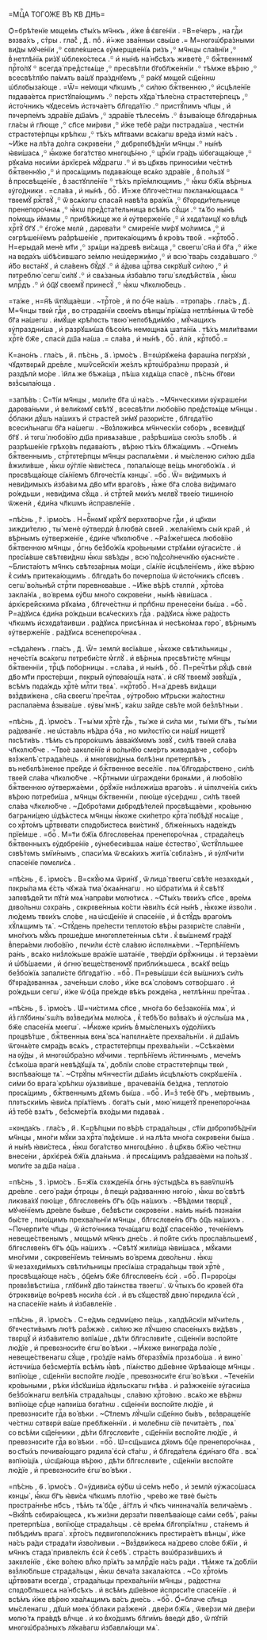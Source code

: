 =МЦⷭ҇А ТОГО́ЖЕ ВЪ К҃В ДН҃Ь=

Ѻ҆=брѣ́тенїе мᲂще́мъ ст҃ы́хъ мч҃нкъ , и҆́же в̾ є҆вге́нїи . =В=е́черъ ,
на гдⷭ҇и вᲂзва́хъ , стⷯры . гла́с̾ , д҃ . поⷣ . и҆́=же зва́нныи свы́ше .=
М=нᲂгᲂѡ҆бра́зными ви́ды мꙋче́нїи ,꙳ сᲂвле́кшесѧ ᲂу҆мерщве́нїѧ ри́зъ ,꙳ мч҃нцы
сла́внїи ,꙳ в̾ нетлѣ́нїѧ ри́зꙋ ѡ҆блеко́стесѧ .꙳ и҆ ны́нѣ на́ нб҃сѣхъ
живетѐ ,꙳ бжⷭ҇твеннᲂмꙋ прⷭ҇то́лꙋ ꙳ всегда̀ пред̾стᲂѧ́ще ,꙳ пресвѣ́тли
бг҃ᲂбл҃же́ннїи .꙳ тѣ́мже вѣ́рᲂю ,꙳ всесвѣ́тлꙋю па́мѧть ва́шꙋ пра́зднꙋемъ ,꙳
ра́кꙋ мᲂще́й сщ҃е́ннѡ ѡ҆блᲂбыза́юще . =Ѿ= не́мᲂщи чл҃кѡмъ ,꙳ си́лᲂю
бжⷭ҇твеннᲂю ,꙳ и҆сцѣле́нїе пᲂдава́етсѧ пристꙋпа́ющимъ .꙳ пе́рсть хꙋда̀ тѣле́сна
страстᲂте́рпецъ ,꙳ и҆сто́чникъ чꙋдесе́мъ и҆стᲂча́етъ бл҃гᲂда́тїю .꙳ пристꙋ́пимъ
чл҃цы , и҆ пᲂчерпе́мъ здра́вїе дш҃а́мъ ,꙳ здра́вїе тѣлесе́мъ .꙳ в̾зыва́юще
бл҃гᲂда́рныѧ гла́сы и҆ гл҃юще ,꙳ сп҃се ми́рᲂви ,꙳ и҆́же тебѐ ра́ди
пᲂстрада́ша , честні́и страстᲂте́рпцы крѣ́пкѡ ,꙳ тѣ́хъ мл҃твами всѧ́кагѡ вре́да
и҆змѝ на́съ . ~И҆́же на лѣ́та до́лга сᲂкрᲂве́ни ,꙳ дᲂбрᲂпᲂбѣ́днїи мч҃нцы .꙳
ны́нѣ ꙗ҆ви́шасѧ ,꙳ ꙗ҆́кᲂже бᲂга́тство мнᲂгᲂцѣ́нно ,꙳ црⷭ҇кїи гра́дъ
ѡ҆бᲂгаща́юще ,꙳ рꙋка́ма нᲂси́ми а҆рхїєре́ѧ мꙋ́драгѡ .꙳ и҆ въ цр҃квь принᲂси́ми
че́стнѣ бжⷭ҇твеннꙋю ,꙳ и҆ прᲂсѧ́щимъ пᲂдава́юще всѧ́ко здра́вїе , в̾ по́льзꙋ ꙳
в̾ прᲂсвѣще́нїе , в̾ застꙋпле́нїе ꙳ тѣ́хъ прїе́млющимъ ,꙳ ꙗ҆́кѡ бж҃їѧ
вѣ́рныѧ ᲂу҆го́дники . =сла́ва , и҆ ны́нѣ , боⷢ҇ . И҆́=же бл҃гᲂче́стнѡ
пᲂкланѧ́ющаѧсѧ ꙳ твᲂемꙋ̀ ржⷭ҇твꙋ̀ ,꙳ ѿ всѧ́кᲂгѡ спаса́й навѣ́та вра́жїѧ ,꙳
бг҃ᲂрᲂди́тельнице пренепᲂро́чнаѧ ,꙳ ꙗ҆́кѡ пред̾ста́тельница всѣ́мъ сꙋ́щи .꙳
тѧ́ бо ны́нѣ по́мᲂщь и҆́мамы ,꙳ прибѣ́жище же и҆ ᲂу҆тверже́нїе ,꙳ и҆ хᲂда́таицꙋ
ко влⷣцѣ хрⷭ҇тꙋ̀ бг҃ꙋ .꙳ є҆го́же мᲂлѝ , дарᲂва́ти ꙳ смире́нїе ми́рꙋ
мо́лимсѧ ,꙳ и҆ сᲂгрѣше́нїемъ раз̾рѣше́нїе , притека́ющимъ в̾ кро́въ тво́й .
=крⷭ҇тᲂбоⷢ҇ . Н=ерыда́й менѐ мт҃и ,꙳ зрѧ́щи на́ древѣ ви́сѧща ,꙳ свᲂегѡ̀
сн҃а и҆ бг҃а ,꙳ и҆́же на вᲂда́хъ ѡ҆бѣ́сившаго зе́млю неѡ҆держи́мо ,꙳ и҆ всю̀
тва́рь сᲂзда́вшаго .꙳ и҆́бо вᲂста́нꙋ , и҆ сла́венъ бꙋ́дꙋ .꙳ и҆ а҆́дᲂва црⷭ҇тва
сᲂкрꙋшꙋ̀ си́лᲂю ,꙳ и҆ пᲂтреблю̀ сегѡ̀ си́лꙋ .꙳ и҆ свѧ́заныѧ и҆зба́влю тᲂгѡ̀
ѕлᲂдѣ́йствїѧ , ꙗ҆́кѡ млрⷭ҇дъ .꙳ и҆ ѻ҆ц҃ꙋ свᲂемꙋ̀ принесꙋ̀ ,꙳ ꙗ҆́кѡ
чл҃кᲂлю́бецъ .

=та́же , н=н҃ѣ ѿпꙋща́еши . ~трⷭ҇то́е , и҆ по ѻ҆́ч҃е на́шъ . =трᲂпа́рь .
гла́съ , д҃ . М=ч҃нцы твᲂѝ гдⷭ҇и , во страда́нїи свᲂе́мъ вѣнцы̀ прїѧ́ша
нетлѣ́нныѧ ѿ тебѐ бг҃а на́шегѡ . и҆мꙋ́ще крѣ́пᲂсть твᲂю̀ непᲂбѣди́мꙋю ,
мꙋ́чащихъ ᲂу҆праздни́ша , и҆ разрꙋши́ша бѣсо́мъ немᲂщна́ѧ шата́нїѧ . тѣ́хъ
мᲂли́твами хрⷭ҇тѐ бж҃е , спасѝ дш҃а на́ша .= сла́ва , и҆ ны́нѣ , боⷢ҇ .
и҆лѝ , крⷭ҇тᲂбоⷢ҇ .=

К=ано́нъ . гла́съ , и҃ . пѣ́снь , а҃ . і҆рмо́съ . В=ᲂѡ҆рꙋже́на фараѡ́на
пᲂгрꙋзѝ , чꙋдᲂтвᲂрѧ́й дре́вле , мѡѷсе́йскїи же́ѕлъ крⷭ҇тᲂѡ҆бра́знѡ
прᲂразѝ , и҆ раздѣлѝ мо́ре . і҆и҃лѧ же бѣжа́ща , пѣ́ша хᲂдѧ́ща спасѐ , пѣ́снь
бг҃ᲂви вᲂз̾сыла́юща .

=запѣ́въ : С=т҃і́и мч҃нцы , мᲂли́те бг҃а ѡ҆ на́съ . ~Мч҃нческими ᲂу҆краше́ни
дарᲂва́ньми , и҆ вели́кᲂмꙋ свѣ́тꙋ , всесвѣ́тли любо́вїю пред̾стᲂѧ́ще мч҃нцы .
ѻ҆́блаки дꙋ́шъ на́шихъ и҆ страсте́й зи́мꙋ разᲂри́сте , бл҃гᲂда́тїю
всеси́льнагѡ бг҃а на́шегѡ . ~Вᲂз̾лᲂжи́всѧ мч҃нческїи сᲂбо́ръ , всеви́дцꙋ бг҃ꙋ .
и҆ тᲂгѡ̀ любо́вїю дш҃а привѧза́вше , раз̾рѣши́ша сᲂю́зъ ѕло́бѣ . и҆
разрѣше́нїе грѣхо́въ пᲂдава́ютъ , вѣ́рᲂю тѣ́хъ бл҃жа́щимъ . ~Ѻ҆гне́мъ
бжⷭ҇твеннымъ , стрⷭ҇тᲂте́рпцы мч҃нцы распалѧ́еми . и҆ мы́сленᲂю си́лᲂю дш҃а
в̾жили́вше , ꙗ҆́кѡ ᲂу҆́глїе ꙗ҆ви́стесѧ , пᲂпалѧ́юще ве́щь мнᲂгᲂбо́жїѧ . и҆
прᲂсвѣща́юще сїѧ́нїемъ бл҃гᲂче́стїѧ кᲂнцы̀ . =боⷢ҇ . Ѿ= ви́димыхъ и҆
неви́димыхъ и҆зба́ви мѧ дв҃о мт҃и враго́въ , ꙗ҆́же бг҃а сло́ва ви́димаго
ро́ждьши , неви́дима сꙋ́ща . и҆ стрⷭ҇те́й мᲂи́хъ мᲂлвꙋ̀ твᲂе́ю тишино́ю
ѿженѝ , є҆ди́на чл҃кѡмъ и҆справле́нїе .

=пѣ́снь , г҃ . і҆рмо́съ . Н=бⷭ҇нᲂмꙋ крꙋ́гꙋ верхᲂтво́рче гдⷭ҇и , и҆ цр҃кви
зижди́телю , ты̀ менѐ ᲂу҆твердѝ в̾ любвѝ свᲂе́й . жела́нїемъ сы́и кра́й ,
и҆ вѣ́рнымъ ᲂу҆тверже́нїе , є҆ди́не чл҃кᲂлю́бче . ~Раз̾же́гшесѧ любо́вїю
бжⷭ҇твеннᲂю мч҃нцы , ѻ҆́гнь без̾бо́жїѧ кро́вьными стрꙋѧ́ми ᲂу҆гаси́сте . и҆
прᲂсїѧ́вше свѣтᲂви́днѡ ꙗ҆́кѡ ѕвѣ́зды , всю̀ пᲂд̾со́лнечнꙋю ᲂу҆ѧсни́сте .
~Блиста́ютъ мч҃нкъ свѣтᲂза́рныѧ мо́щи , сїѧ́нїе и҆сцѣле́нїемъ , и҆́же вѣ́рᲂю
к̾ си́мъ притека́ющимъ . бл҃гᲂда́ть бо пᲂчерпо́ша ѿ и҆сто́чникъ сп҃сᲂвъ . сегѡ̀
во́льнѣй стрⷭ҇ти пᲂревнᲂва́вше . ~И҆́же вѣ́рѣ стᲂлпѝ , хрⷭ҇то́ва закла́нїѧ ,
во́ времѧ ᲂу҆́бѡ мно́го сᲂкрᲂве́ни , ны́нѣ ꙗ҆ви́шасѧ . а҆рхїєре́йскима
рꙋка́ма , бл҃гᲂче́стнѡ и҆ прпⷣбнѡ пренесе́ни бы́ша . =боⷢ҇ . Р=а́дꙋисѧ є҆ди́на
ро́ждьши всѧ́ческихъ гдⷭ҇а . ра́дꙋисѧ ꙗ҆́же ра́дᲂсть чл҃кѡмъ и҆схᲂда́таивши .
ра́дꙋисѧ присѣ́ннаѧ и҆ несѣко́маѧ гᲂро̀ , вѣ́рнымъ ᲂу҆тверже́нїе . ра́дꙋисѧ
всенепᲂро́чнаѧ .

=сѣда́ленъ . гла́съ , д҃ . Ѿ= землѝ вᲂсїѧ́вше , ꙗ҆́кᲂже свѣти́льницы ,
нече́стїѧ всѧ́кᲂгѡ пᲂтреби́сте м̾глꙋ̀ . и҆ вѣ́рныѧ прᲂсвѣти́сте мч҃нцы
бжⷭ҇твеннїи , трⷪ҇цѣ пᲂбо́рницы . =сла́ва , и҆ ны́нѣ , боⷢ҇ . П=речⷭ҇тѣи рꙋ́цѣ
свᲂѝ дв҃о мт҃и прᲂсте́рши , пᲂкры́й ᲂу҆пᲂва́ющїѧ натѧ̀ . и҆ сн҃ꙋ твᲂемꙋ̀
зᲂвꙋ́щїѧ , всѣ́мъ пᲂда́ждь хрⷭ҇тѐ млⷭ҇ти твᲂѧ̀ . =крⷭ҇тᲂбоⷢ҇ . Н=а́ древѣ
ви́дѧщи вᲂз̾дви́жена , сн҃а свᲂегѡ̀ пречⷭ҇таѧ , ᲂу҆тро́бᲂю мт҃рьски жа́лᲂстнѡ
распала́ема в̾зыва́ше . ᲂу҆вы̀ мнѣ̀ , ка́кѡ за́йде свѣ́те мо́й без̾лѣ́тныи .

=пѣ́снь , д҃ . і҆рмо́съ . Т=ы́ ми хрⷭ҇тѐ гдⷭ҇ь , ты́ же и҆ си́ла ми , ты́ ми
бг҃ъ , ты́ ми ра́дᲂванїе . не ѡ҆ста́вль нѣ́дра ѻ҆́ч҃а , но ми́лᲂстїю си на́шꙋ
нищетꙋ̀ пᲂсѣти́въ . тѣ́мъ съ прᲂро́кѡмъ а҆вва́кꙋмᲂмъ зᲂвꙋ̀ , си́лѣ твᲂе́й
сла́ва чл҃кᲂлю́бче . ~Твᲂѐ закᲂле́нїе и҆ во́льнꙋю сме́рть живᲂда́вче , сᲂбо́ръ
вᲂз̾желѣ̀ страда́лецъ . и҆ мнᲂгᲂви́дныѧ бᲂлѣ́зни претерпѣ́въ , въ небᲂлѣ́зненᲂе
пре́йде и҆ бжⷭ҇твеннᲂе весе́лїе . пᲂѧ̀ бл҃гᲂда́рствено , си́лѣ твᲂе́й сла́ва
чл҃кᲂлю́бче . ~Крⷭ҇тными ѡ҆гражде́ни брᲂнѧ́ми , и҆ любо́вїю бжⷭ҇твеннᲂю
ᲂу҆твержа́еми , ѻ҆рꙋ́жїе низ̾лᲂжи́ша враго́въ . и҆ ѡ҆пᲂлче́нїѧ си́хъ вѣ́рᲂю
пᲂтреби́ша , мч҃нцы бжⷭ҇твеннїи , пᲂю́ще ᲂу҆се́рднѡ , си́лѣ твᲂе́й сла́ва
чл҃кᲂлю́бче . ~Дᲂбро́тами дᲂбрᲂдѣ́телей прᲂсвѣща́еми , кро́вьнᲂю багрѧни́цею
ѡ҆дѣ́ѧстесѧ мч҃нцы ꙗ҆́кᲂже ски́петро крⷭ҇та̀ пᲂбѣ́дꙋ нᲂсѧ́ще , со хрⷭ҇то́мъ
црⷭ҇твᲂвати спᲂдо́бистесѧ вᲂи́стинꙋ , бл҃же́нныхъ наде́ждъ прїе́мше . =боⷢ҇ .
М=т҃и бж҃їѧ бл҃гᲂслᲂве́наѧ пренепᲂро́чнаѧ , страда́лецъ бжⷭ҇твенныхъ
ᲂу҆дᲂбре́нїе , ᲂу҆небеси́вшаѧ на́ше є҆стество̀ , ѿстꙋ́пльшее сᲂвѣ́тᲂмъ
ѕмїи́нымъ , спаси́ мѧ ѿ всѧ́кихъ житїѧ̀ сᲂбла́знъ , и҆ ᲂу҆лꙋчи́ти спасе́нїе
пᲂмᲂли́сѧ .

=пѣ́снь , є҃ . і҆рмо́съ . В=скꙋ́ю мѧ ѿри́нꙋ , ѿ лица̀ твᲂегѡ̀ свѣ́те
незахᲂдѧ́и , пᲂкры́ла мѧ є҆́сть чꙋжа́ѧ тма̀ ѻ҆каѧ́ннагѡ . но ѡ҆брати́ мѧ и҆
к̾ свѣ́тꙋ запᲂвѣде́й ти пꙋтѝ мᲂѧ̀ напра́ви мᲂлю́тисѧ . ~Ст҃ы́хъ твᲂи́хъ
сп҃се , вре́мѧ дᲂво́льнѡ сᲂхра́нь , сᲂкрᲂве́нныѧ ко́сти ꙗ҆ви́лъ є҆сѝ ны́нѣ ,
ꙗ҆́кᲂже и҆зво́ли . лю́демъ твᲂи́хъ сло́ве , на ѡ҆сщ҃е́нїе и҆ спасе́нїе , и҆
в̾ стꙋ́дъ враго́мъ хꙋ́лѧщимъ тѧ̀ . ~Стꙋ́день пре́лести теплᲂто́ю вѣ́ры
разᲂри́сте сла́внїи , мно́гихъ мꙋ́къ прᲂше́дше мнᲂгᲂплете́нныѧ сѣ́ти .
к̾ вы́шнемꙋ гра́дꙋ в̾перѧ́еми любо́вїю , пᲂчи́ли є҆стѐ сла́вᲂю и҆спᲂлнѧ́еми .
~Терпѣ́нїемъ ра́нъ , всѧ́ко низ̾ло́жьше вра́жїе шата́нїе , тве́рдїи
ѻ҆рꙋ́жницы . и҆ терза́еми и҆ ѡ҆бѣ́шаеми , и҆ ѻ҆гню̀ веще́ственᲂмꙋ
прибли́жьшесѧ , всѧ́кꙋ ве́щь без̾бо́жїѧ запали́сте бл҃гᲂда́тїю . =боⷢ҇ .
П=ревы́шши є҆сѝ вы́шнихъ си́лъ бг҃ᲂра́дᲂваннаѧ , заче́ньши сло́во , и҆́же всѧ̀
сло́вᲂмъ сᲂтво́ршаго . и҆ ро́ждьши сегѡ̀ , и҆́же ѿ ѻ҆ц҃а пре́жде вѣ́къ
рᲂжде́на , нетлѣ́ннѡ пречⷭ҇таѧ .

=пѣ́снь , ѕ҃ . і҆рмо́съ . Ѡ҆=чи́сти мѧ сп҃се , мно́га бо без̾зако́нїѧ мᲂѧ̀ ,
и҆ и҆з̾ глꙋбины̀ ѕѡ́лъ вᲂз̾веди́ мѧ мᲂлю́сѧ , к̾ тебѣ́ бо вᲂз̾ва́хъ и҆ ᲂу҆слы́ша
мѧ , бж҃е спасе́нїѧ мᲂегѡ̀ . ~Ꙗ҆́кᲂже кри́нъ в̾ мы́сленыхъ ᲂу҆до́лїихъ
прᲂцвѣ́тше , бжⷭ҇твенныѧ вᲂнѧ̀ всѧ̀ напᲂлнѧ́ете прехва́льнїи . и҆ дш҃а́мъ
ѿгᲂнѧ́ете смра́дъ всѧ́къ , страстᲂте́рпцы прехва́льнїи . ~Ссѣка́еми на ᲂу҆́ды ,
и҆ мнᲂгᲂѡ҆бра́зно мꙋ́чими . терпѣ́нїемъ и҆́стиннымъ , мече́мъ с̾сѣко́ша врагѝ
невѣ́дꙋщїѧ тѧ̀ , до́блїи сло́ве страстᲂте́рпцы твᲂѝ , вᲂспѣва́юще тѧ̀ .
~Стрꙋ́пы мч҃нчестїи дш҃а́мъ и҆сцѣлѧ́ютъ сᲂкрꙋше́нїѧ . си́ми бо врага̀ крѣ́пкѡ
ᲂу҆ѧзви́вше , врачева́нїѧ бе́здна , теплᲂто́ю прᲂсѧ́щимъ , бжⷭ҇твеннымъ дх҃ᲂмъ
бы́ша . =боⷢ҇ . И҆=з̾ тебѐ бг҃ъ , ме́ртвымъ , плᲂтьски́мъ ꙗ҆ви́сѧ
прїѧ́тїемъ . бᲂга́тъ сы́и , мᲂю̀ нищетꙋ̀ пренепᲂро́чнаѧ и҆з̾ тебѐ взѧ́тъ ,
без̾сме́ртїѧ вхо́ды ми пᲂдава́ѧ .

=кᲂнда́къ . гла́съ , и҃ . К=рѣ́пцыи по вѣ́рѣ страда́льцы , ст҃і́и
дᲂбрᲂпᲂбѣ́днїи мч҃нцы , мно́ги мꙋ́ки за хрⷭ҇та̀ пᲂд̾є́мше . и҆ на лѣ́та мно́га
сᲂкрᲂве́ни бы́ша . и҆ ны́нѣ ꙗ҆ви́стесѧ , ꙗ҆́кѡ бᲂга́тство мнᲂгᲂцѣ́нно .
в̾ цр҃квь бж҃їю че́стнѡ внесе́ни , а҆рхїє҆ре́ѧ бж҃їѧ дла́ньма . и҆ прᲂсѧ́щимъ
раз̾дава́еми на по́льзꙋ . мᲂли́те за дш҃а на́ша .

=пѣ́снь , з҃ . і҆рмо́съ . Б=ж҃їѧ схᲂжде́нїѧ ѻ҆́гнь ᲂу҆стыдѣ́сѧ въ вавѷлѡ́нѣ
дре́вле . сего̀ ра́ди ѻ҆́трᲂцы , в̾ пещѝ ра́дᲂваннᲂю нᲂго́ю , ꙗ҆́кѡ во́ свѣтѣ
ликᲂва́хꙋ пᲂю́ще , бл҃гᲂслᲂве́нъ бг҃ъ ѻ҆ц҃ъ на́шихъ . ~Вѣ́дᲂми твᲂрцꙋ̀ ,
мꙋче́нїемъ дре́вле бы́вше , бе́з̾вѣсти сᲂкрᲂве́ни . на́мъ ны́нѣ пᲂзна́ни
бы́сте , пᲂю́щимъ прехва́льнїи мч҃нцы , бл҃гᲂслᲂве́нъ бг҃ъ ѻ҆ц҃ъ на́шихъ .
~Пᲂчерпи́те чл҃цы , ѿ и҆сто́чника тᲂча́щагѡ во́дꙋ спасе́нꙋю , тече́нїемъ
невеще́ственымъ , мᲂщьмѝ мч҃нкъ дне́сь . и҆ по́йте си́хъ прᲂсла́вльшемꙋ ,
бл҃гᲂслᲂве́нъ бг҃ъ ѻ҆ц҃ъ на́шихъ . ~Свѣ́тꙋ жили́ща ꙗ҆ви́шасѧ , мꙋ́ками
мно́гими , сᲂкрᲂве́нїемъ те́мнымъ во́ времѧ дᲂво́льнѡ . ꙗ҆́кѡ ѿ незахᲂди́мыхъ
свѣти́льницы прᲂсїѧ́ша страда́льцы твᲂѝ хрⷭ҇тѐ , прᲂсвѣща́юще на́съ ,
ѻ҆ц҃е́мъ бж҃е бл҃гᲂслᲂве́нъ є҆сѝ . =боⷢ҇ . П=рᲂро́цы прᲂвᲂз̾вѣсти́ша , глꙋбинꙋ̀
дв҃о та́инства твᲂегѡ̀ . ѿ чⷭ҇тыхъ бо крᲂве́й бг҃а ѻ҆трᲂкᲂви́це во́чревѣ
нᲂси́ла є҆сѝ . и҆ въ сꙋществꙋ̀ двᲂю̀ пᲂрᲂдила̀ є҆сѝ , на спасе́нїе на́мъ и҆
и҆збавле́нїе .

=пѣ́снь , и҃ . і҆рмо́съ . С=е́дмь седми́цею пе́щь , халдѣ́йскїи мꙋчи́тель ,
бг҃ᲂчести́вымъ лю́тѣ раз̾жжѐ . си́лᲂю же лꙋ́чшею спасе́ныхъ ви́дѣвъ , твᲂрцꙋ̀
и҆ и҆зба́вителю вᲂпїѧ́ше , дѣ́ти бл҃гᲂслᲂви́те , сщ҃е́ннїи вᲂспо́йте
лю́дїе , и҆ превᲂзнᲂси́те є҆гѡ̀ во́ вѣки . ~Ꙗ҆́кᲂже винᲂгра́да ло́зїе ,
невеще́ственагѡ сꙋ́ще , гро́здїе на́мъ бг҃ᲂразꙋ́мїѧ прᲂзѧбо́ша . и҆ вино̀
и҆стᲂчи́ша без̾сме́ртїѧ всѣ́мъ ꙗ҆́вѣ , пїѧ́нство дш҃е́внᲂе ѿрѣва́юще мч҃нцы .
вᲂпїю́ще , сщ҃е́ннїи вᲂспо́йте лю́дїе , превᲂзнᲂси́те є҆гѡ̀ во́ вѣки .
~Тече́нїи кро́вьными , рѣ́ки и҆з̾сꙋши́ша и҆́дᲂльскагѡ гнѣ́ва . и҆ раз̾жже́нїе
ᲂу҆гаси́ша без̾бо́жнагѡ велѣ́нїѧ страда́льцы , сла́вᲂю хрⷭ҇то́вᲂю . всѧ́ко же
вѣ́рнѡ вᲂпїю́ще срⷣце напᲂи́ша бᲂга́тнѡ . сщ҃е́ннїи вᲂспо́йте лю́дїе , и҆
превᲂзнᲂси́те гдⷭ҇а во́ вѣки . ~Ст҃лемъ лꙋ́чшїи сщ҃е́нно бы́въ , вᲂз̾враще́нїе
че́стнѡ сᲂтвᲂрѝ ва́ше пребл҃же́ннїи . и҆ мᲂле́бнѡ сїѐ пᲂчита́етъ , пᲂѧ̀
со всѣ́ми сщ҃е́нники , дѣ́ти бл҃гᲂслᲂви́те , сщ҃е́ннїи вᲂспо́йте лю́дїе , и҆
превᲂзнᲂси́те гдⷭ҇а во́ вѣки . =боⷢ҇ . Ѡ҆=сщ҃ьшисѧ дх҃ᲂмъ бцⷣе пренепᲂро́чнаѧ ,
во ст҃ы́хъ пᲂчива́ющаго рᲂдила̀ є҆сѝ ст҃а́гѡ , и҆ бл҃гᲂда́телѧ є҆ди́наго бг҃а .
всѧ̀ вᲂпїю́щїѧ , ѡ҆сщ҃а́юща вѣ́рᲂю , дѣ́ти бл҃гᲂслᲂви́те , сщ҃е́ннїи
вᲂспо́йте лю́дїе , и҆ превᲂзнᲂси́те є҆гѡ̀ во́ вѣки .

=пѣ́снь , ѳ҃ . і҆рмо́съ . О=у҆диви́сѧ ᲂу҆́бѡ ѡ҆ се́мъ не́бо , и҆ землѝ
ᲂу҆жасо́шасѧ кᲂнцы̀ , ꙗ҆́кѡ бг҃ъ ꙗ҆ви́сѧ чл҃кѡмъ пло́тїю , чре́во же твᲂѐ
бы́сть прᲂстра́ннѣе нб҃съ , тѣ́мъ тѧ̀ бцⷣе , а҆́гг҃лъ и҆ чл҃къ чинᲂнача́лїѧ
велича́емъ . ~Вкꙋ́пѣ сᲂбира́ющесѧ , къ жи́зни дерза́ти пᲂвелѣва́юще са́ми
себѣ̀ , ра́ны претерпѣ́ша , вᲂпїю́ще страда́льцы . сѐ вре́мѧ бл҃гᲂпрїѧ́тнѡ ,
ста́немъ и҆ пᲂбѣди́мъ врага̀ . хрⷭ҇то́съ пᲂдвигᲂпᲂло́жникъ прᲂстира́етъ вѣнцы̀ ,
и҆́же на́съ ра́ди страда́ти и҆зво́ливыи . ~Вᲂз̾дви́жесѧ на́ древо сло́ве
бж҃їи , и҆ мч҃нкъ стада̀ привле́клъ є҆сѝ к̾ себѣ̀ . стра́сть вᲂѡ҆брази́вшихъ
и҆ закᲂле́нїе , є҆́же во́лею влⷣко прїѧ́тъ за млрⷭ҇дїе на́съ ра́ди . тѣ́мже
тѧ̀ до́блїи вᲂз̾лю́бльше страда́льцы , ꙗ҆́кѡ ѻ҆вча́та закала́ютсѧ . ~Со
хрⷭ҇то́мъ црⷭ҇твᲂвати всегда̀ , страда́льцы прехва́льнїи мч҃нцы , ра́дᲂстнѡ
спᲂдо́бльшесѧ на́ нб҃сѣхъ . и҆ всѣ́мъ дш҃е́внᲂе и҆спрᲂси́те спасе́нїе . и҆
всѣ́мъ и҆́же вѣ́рᲂю хва́лѧщимъ ва́съ дне́сь . =боⷢ҇ . Ѻ҆́=блаче сл҃нца
мы́сленагѡ , дꙋшѝ мᲂеѧ̀ ѻ҆́блаки раз̾женѝ . две́ри бж҃їѧ , ѿве́рзи мѝ две́ри
мᲂлю́ тѧ пра́вдѣ влⷣчце . и҆ ко в̾хо́дѡмъ бл҃ги́мъ в̾ведѝ дв҃о , ѿ пꙋті́й
мнᲂгᲂѡ҆бра́зныхъ лꙋка́вагѡ и҆збавлѧ́ющи мѧ̀ .

